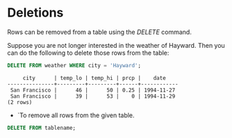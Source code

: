 # Deletions

Rows can be removed from a table using the *DELETE* command. 

Suppose you are not longer interested in the weather of Hayward. Then you can do the following to delete those rows from the table:

```sql
DELETE FROM weather WHERE city = 'Hayward';
```

```output
     city      | temp_lo | temp_hi | prcp |    date    
---------------+---------+---------+------+------------
 San Francisco |      46 |      50 | 0.25 | 1994-11-27
 San Francisco |      39 |      53 |    0 | 1994-11-29
(2 rows)

```

- `To remove all rows from the given table.

```sql
DELETE FROM tablename;
```